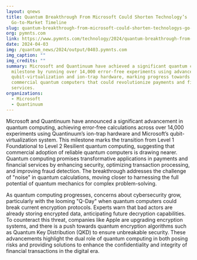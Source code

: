 ```yaml
---
layout: qnews
title: Quantum Breakthrough From Microsoft Could Shorten Technology’s
  Go-to-Market Timeline
slug: quantum-breakthrough-from-microsoft-could-shorten-technologys-go-to-market-timeline
org: pymnts.com
link: https://www.pymnts.com/technology/2024/quantum-breakthrough-from-microsoft-could-shorten-technologys-go-to-market-timeline/
date: 2024-04-03
img: /quantum_news/2024/output/0403.pymnts.com
img_caption: ""
img_credits: ""
summary: Microsoft and Quantinuum have achieved a significant quantum computing
  milestone by running over 14,000 error-free experiments using advanced
  qubit-virtualization and ion-trap hardware, marking progress towards reliable
  commercial quantum computers that could revolutionize payments and financial
  services.
organizations:
  - Microsoft
  - Quantinuum
---
```


Microsoft and Quantinuum have announced a significant advancement in quantum computing, achieving error-free calculations across over 14,000 experiments using Quantinuum’s ion-trap hardware and Microsoft’s qubit-virtualization system. This milestone marks the transition from Level 1 Foundational to Level 2 Resilient quantum computing, suggesting that commercial adoption of reliable quantum computers is drawing nearer. Quantum computing promises transformative applications in payments and financial services by enhancing security, optimizing transaction processing, and improving fraud detection. The breakthrough addresses the challenge of "noise" in quantum calculations, moving closer to harnessing the full potential of quantum mechanics for complex problem-solving.

As quantum computing progresses, concerns about cybersecurity grow, particularly with the looming "Q-Day" when quantum computers could break current encryption protocols. Experts warn that bad actors are already storing encrypted data, anticipating future decryption capabilities. To counteract this threat, companies like Apple are upgrading encryption systems, and there is a push towards quantum encryption algorithms such as Quantum Key Distribution (QKD) to ensure unbreakable security. These advancements highlight the dual role of quantum computing in both posing risks and providing solutions to enhance the confidentiality and integrity of financial transactions in the digital era.